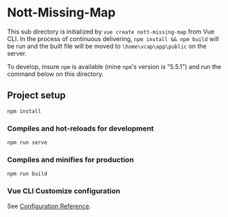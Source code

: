 # Nott-Missing-Map

This sub directory is initialized by `vue create nott-missing-map` from Vue CLI. In the process of continuous delivering, `npm install && npm build` will be run and the built file will be moved to `\home\vcap\app\public` on the server.

To develop, insure `npm` is available (mine `npm`'s version is "5.5.1") and run the command below on this directory. 

## Project setup

```
npm install
```

### Compiles and hot-reloads for development
```
npm run serve
```

### Compiles and minifies for production

```
npm run build
```

### Vue CLI Customize configuration

See [Configuration Reference](https://cli.vuejs.org/config/).
